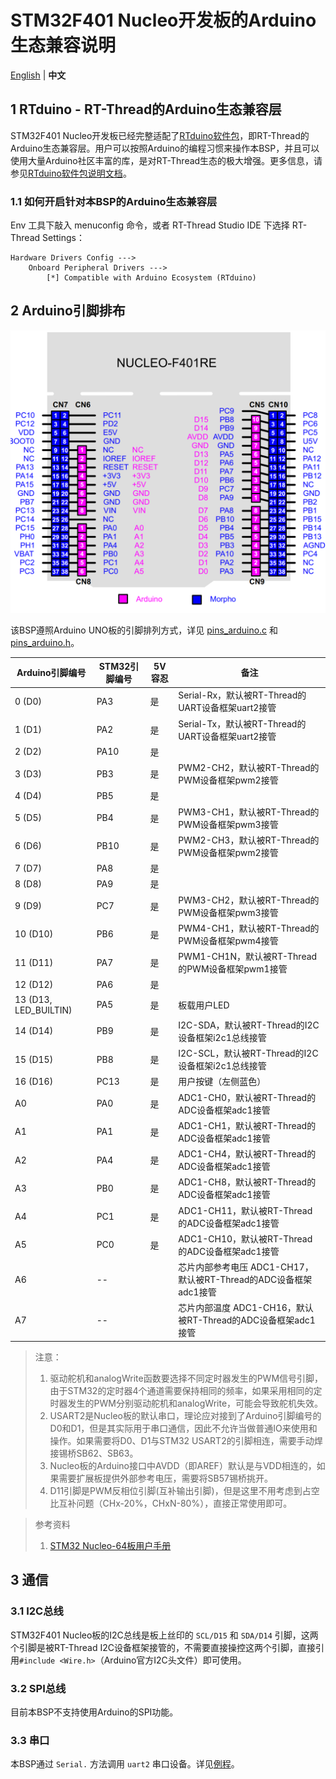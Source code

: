 # STM32F401 Nucleo开发板的Arduino生态兼容说明

[English](README.md) | **中文**

## 1 RTduino - RT-Thread的Arduino生态兼容层

STM32F401 Nucleo开发板已经完整适配了[RTduino软件包](https://github.com/RTduino/RTduino)，即RT-Thread的Arduino生态兼容层。用户可以按照Arduino的编程习惯来操作本BSP，并且可以使用大量Arduino社区丰富的库，是对RT-Thread生态的极大增强。更多信息，请参见[RTduino软件包说明文档](https://github.com/RTduino/RTduino)。

### 1.1 如何开启针对本BSP的Arduino生态兼容层

Env 工具下敲入 menuconfig 命令，或者 RT-Thread Studio IDE 下选择 RT-Thread Settings：

```Kconfig
Hardware Drivers Config --->
    Onboard Peripheral Drivers --->
        [*] Compatible with Arduino Ecosystem (RTduino)
```

## 2 Arduino引脚排布

![nucleo-f401-pinout](nucleo-f401-pinout.png)

该BSP遵照Arduino UNO板的引脚排列方式，详见 [pins_arduino.c](pins_arduino.c) 和 [pins_arduino.h](pins_arduino.h)。

| Arduino引脚编号           | STM32引脚编号 | 5V容忍 | 备注                                            |
| --------------------- | --------- | ---- | --------------------------------------------- |
| 0 (D0)                | PA3       | 是    | Serial-Rx，默认被RT-Thread的UART设备框架uart2接管        |
| 1 (D1)                | PA2       | 是    | Serial-Tx，默认被RT-Thread的UART设备框架uart2接管        |
| 2 (D2)                | PA10      | 是    |                                               |
| 3 (D3)                | PB3       | 是    | PWM2-CH2，默认被RT-Thread的PWM设备框架pwm2接管           |
| 4 (D4)                | PB5       | 是    |                                               |
| 5 (D5)                | PB4       | 是    | PWM3-CH1，默认被RT-Thread的PWM设备框架pwm3接管           |
| 6 (D6)                | PB10      | 是    | PWM2-CH3，默认被RT-Thread的PWM设备框架pwm2接管           |
| 7 (D7)                | PA8       | 是    |                                               |
| 8 (D8)                | PA9       | 是    |                                               |
| 9 (D9)                | PC7       | 是    | PWM3-CH2，默认被RT-Thread的PWM设备框架pwm3接管           |
| 10 (D10)              | PB6       | 是    | PWM4-CH1，默认被RT-Thread的PWM设备框架pwm4接管           |
| 11 (D11)              | PA7       | 是    | PWM1-CH1N，默认被RT-Thread的PWM设备框架pwm1接管          |
| 12 (D12)              | PA6       | 是    |                                               |
| 13 (D13, LED_BUILTIN) | PA5       | 是    | 板载用户LED                                       |
| 14 (D14)              | PB9       | 是    | I2C-SDA，默认被RT-Thread的I2C设备框架i2c1总线接管          |
| 15 (D15)              | PB8       | 是    | I2C-SCL，默认被RT-Thread的I2C设备框架i2c1总线接管          |
| 16 (D16)              | PC13      | 是    | 用户按键（左侧蓝色）                                    |
| A0                    | PA0       | 是    | ADC1-CH0，默认被RT-Thread的ADC设备框架adc1接管           |
| A1                    | PA1       | 是    | ADC1-CH1，默认被RT-Thread的ADC设备框架adc1接管           |
| A2                    | PA4       | 是    | ADC1-CH4，默认被RT-Thread的ADC设备框架adc1接管           |
| A3                    | PB0       | 是    | ADC1-CH8，默认被RT-Thread的ADC设备框架adc1接管           |
| A4                    | PC1       | 是    | ADC1-CH11，默认被RT-Thread的ADC设备框架adc1接管          |
| A5                    | PC0       | 是    | ADC1-CH10，默认被RT-Thread的ADC设备框架adc1接管          |
| A6                    | --        |      | 芯片内部参考电压 ADC1-CH17，默认被RT-Thread的ADC设备框架adc1接管 |
| A7                    | --        |      | 芯片内部温度 ADC1-CH16，默认被RT-Thread的ADC设备框架adc1接管   |

> 注意：
> 
> 1. 驱动舵机和analogWrite函数要选择不同定时器发生的PWM信号引脚，由于STM32的定时器4个通道需要保持相同的频率，如果采用相同的定时器发生的PWM分别驱动舵机和analogWrite，可能会导致舵机失效。
> 2. USART2是Nucleo板的默认串口，理论应对接到了Arduino引脚编号的D0和D1，但是其实际用于串口通信，因此不允许当做普通IO来使用和操作。如果需要将D0、D1与STM32 USART2的引脚相连，需要手动焊接锡桥SB62、SB63。
> 3. Nucleo板的Arduino接口中AVDD（即AREF）默认是与VDD相连的，如果需要扩展板提供外部参考电压，需要将SB57锡桥挑开。
> 4. D11引脚是PWM反相位引脚(互补输出引脚)，但是这里不用考虑到占空比互补问题（CHx-20%，CHxN-80%），直接正常使用即可。

> 参考资料
> 
> 1. [STM32 Nucleo-64板用户手册](https://www.st.com/resource/en/user_manual/um1724-stm32-nucleo64-boards-mb1136-stmicroelectronics.pdf)

## 3 通信

### 3.1 I2C总线

STM32F401 Nucleo板的I2C总线是板上丝印的 `SCL/D15` 和 `SDA/D14` 引脚，这两个引脚是被RT-Thread I2C设备框架接管的，不需要直接操控这两个引脚，直接引用`#include <Wire.h>`（Arduino官方I2C头文件）即可使用。

### 3.2 SPI总线

目前本BSP不支持使用Arduino的SPI功能。

### 3.3 串口

本BSP通过 `Serial.` 方法调用 `uart2` 串口设备。详见[例程](https://github.com/RTduino/RTduino/blob/master/examples/Basic/helloworld.cpp)。
